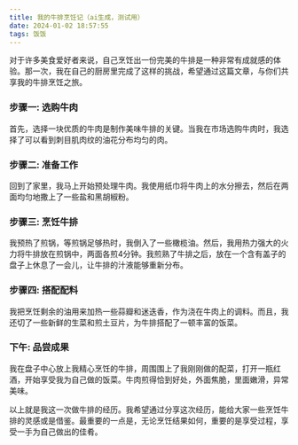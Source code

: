 ```yaml
---
title: 我的牛排烹饪记（ai生成，测试用）
date: 2024-01-02 18:57:55
tags: 饭饭
---
```

对于许多美食爱好者来说，自己烹饪出一份完美的牛排是一种非常有成就感的体验。那一次，我在自己的厨房里完成了这样的挑战，希望通过这篇文章，与你们共享我的牛排烹饪之旅。
<!--more-->
<h3>步骤一: 选购牛肉</h3>

首先，选择一块优质的牛肉是制作美味牛排的关键。当我在市场选购牛肉时，我选择了可以看到刺目肌肉纹的油花分布均匀的肉。

<h3>步骤二: 准备工作</h3>

回到了家里，我马上开始预处理牛肉。我使用纸巾将牛肉上的水分擦去，然后在两面均匀地撒上了一些盐和黑胡椒粉。

<h3>步骤三: 烹饪牛排</h3>

我预热了煎锅，等煎锅足够热时，我倒入了一些橄榄油。然后，我用热力强大的火力将牛排放在煎锅中，两面各煎4分钟。我煎熟了牛排之后，放在一个含有盖子的盘子上休息了一会儿，让牛排的汁液能够重新分布。

<h3>步骤四: 搭配配料</h3>

我把烹饪剩余的油用来加热一些蒜瓣和迷迭香，作为浇在牛肉上的调料。而且，我还切了一些新鲜的生菜和煎土豆片，为牛排搭配了一顿丰富的饭菜。

<h3>下午: 品尝成果</h3>

我在盘子中心放上我精心烹饪的牛排，周围围上了我刚刚做的配菜，打开一瓶红酒，开始享受我为自己做的饭菜。牛肉煎得恰到好处，外面焦脆，里面嫩滑，异常美味。

以上就是我这一次做牛排的经历。我希望通过分享这次经历，能给大家一些烹饪牛排的灵感或是借鉴。最重要的一点是，无论烹饪结果如何，重要的是享受过程，享受一手为自己做出的佳肴。






